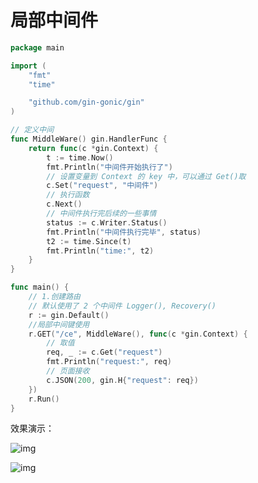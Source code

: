 # 局部中间件

```go
package main

import (
    "fmt"
    "time"

    "github.com/gin-gonic/gin"
)

// 定义中间
func MiddleWare() gin.HandlerFunc {
    return func(c *gin.Context) {
        t := time.Now()
        fmt.Println("中间件开始执行了")
        // 设置变量到 Context 的 key 中，可以通过 Get()取
        c.Set("request", "中间件")
        // 执行函数
        c.Next()
        // 中间件执行完后续的一些事情
        status := c.Writer.Status()
        fmt.Println("中间件执行完毕", status)
        t2 := time.Since(t)
        fmt.Println("time:", t2)
    }
}

func main() {
    // 1.创建路由
    // 默认使用了 2 个中间件 Logger(), Recovery()
    r := gin.Default()
    //局部中间键使用
    r.GET("/ce", MiddleWare(), func(c *gin.Context) {
        // 取值
        req, _ := c.Get("request")
        fmt.Println("request:", req)
        // 页面接收
        c.JSON(200, gin.H{"request": req})
    })
    r.Run()
}
```
效果演示：

![img](https://www.topgoer.cn/uploads/ginkuangjia/images/m_ed7cd00f01db83047524c76bdea295ed_r.png)

![img]( https://www.topgoer.cn/uploads/ginkuangjia/images/m_3dc3e64ca86f943ec48ebbfa6a92bc09_r.png )



